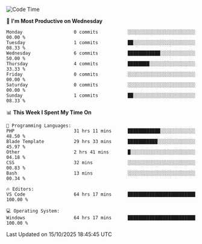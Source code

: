 <!--START_SECTION:waka-->
![Code Time](http://img.shields.io/badge/Code%20Time-6%2C142%20hrs%2051%20mins-blue)

📅 **I'm Most Productive on Wednesday** 

```text
Monday                   0 commits           ░░░░░░░░░░░░░░░░░░░░░░░░░   00.00 % 
Tuesday                  1 commits           ██░░░░░░░░░░░░░░░░░░░░░░░   08.33 % 
Wednesday                6 commits           ████████████░░░░░░░░░░░░░   50.00 % 
Thursday                 4 commits           ████████░░░░░░░░░░░░░░░░░   33.33 % 
Friday                   0 commits           ░░░░░░░░░░░░░░░░░░░░░░░░░   00.00 % 
Saturday                 0 commits           ░░░░░░░░░░░░░░░░░░░░░░░░░   00.00 % 
Sunday                   1 commits           ██░░░░░░░░░░░░░░░░░░░░░░░   08.33 % 
```


📊 **This Week I Spent My Time On** 

```text
💬 Programming Languages: 
PHP                      31 hrs 11 mins      ████████████░░░░░░░░░░░░░   48.50 % 
Blade Template           29 hrs 33 mins      ███████████░░░░░░░░░░░░░░   45.97 % 
Other                    2 hrs 41 mins       █░░░░░░░░░░░░░░░░░░░░░░░░   04.18 % 
CSS                      32 mins             ░░░░░░░░░░░░░░░░░░░░░░░░░   00.83 % 
Bash                     13 mins             ░░░░░░░░░░░░░░░░░░░░░░░░░   00.34 % 

🔥 Editors: 
VS Code                  64 hrs 17 mins      █████████████████████████   100.00 % 

💻 Operating System: 
Windows                  64 hrs 17 mins      █████████████████████████   100.00 % 
```


 Last Updated on 15/10/2025 18:45:45 UTC
<!--END_SECTION:waka-->
